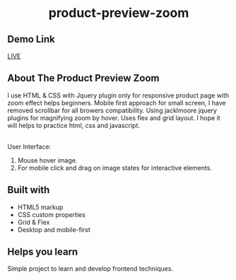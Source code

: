 <h1 align="center">product-preview-zoom
</h1>

## Demo Link
<a href="https://nandha-techie.github.io/product-preview-zoom/">LIVE</a>

## About The Product Preview Zoom

<p>I use HTML & CSS with Jquery plugin only for responsive product page with zoom effect helps beginners.
Mobile first approach for small screen, I have removed scrollbar for all browers compatibility. 
Using jacklmoore jquery plugins for magnifying zoom by hover. Uses flex and grid layout.
I hope it will helps to practice html, css and javascript.

<br>User Interface: <br>
1. Mouse hover image.
2. For mobile click and drag on image states for interactive elements.


## Built with

- HTML5 markup
- CSS custom properties
- Grid & Flex
- Desktop and mobile-first
## Helps you learn

Simple project to learn and develop frontend techniques.
